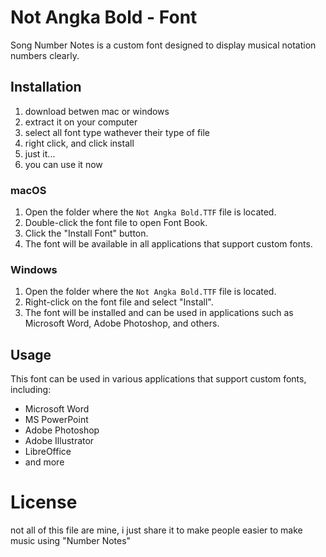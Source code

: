# Not Angka Bold - Font

Song Number Notes is a custom font designed to display musical notation numbers clearly.

## Installation

1. download betwen mac or windows
2. extract it on your computer 
3. select all font type wathever their type of file
4. right click, and click install
5. just it...
6. you can use it now

### macOS
1. Open the folder where the `Not Angka Bold.TTF` file is located.
2. Double-click the font file to open Font Book.
3. Click the "Install Font" button.
4. The font will be available in all applications that support custom fonts.

### Windows
1. Open the folder where the `Not Angka Bold.TTF` file is located.
2. Right-click on the font file and select "Install".
3. The font will be installed and can be used in applications such as Microsoft Word, Adobe Photoshop, and others.

## Usage
This font can be used in various applications that support custom fonts, including:
- Microsoft Word
- MS PowerPoint
- Adobe Photoshop
- Adobe Illustrator
- LibreOffice
- and more

# License
not all of this file are mine, i just share it to make people easier to make music using "Number Notes"
